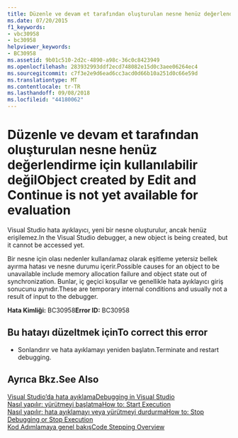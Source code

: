 ```yaml
---
title: Düzenle ve devam et tarafından oluşturulan nesne henüz değerlendirme için kullanılabilir değil
ms.date: 07/20/2015
f1_keywords:
- vbc30958
- bc30958
helpviewer_keywords:
- BC30958
ms.assetid: 9b01c510-2d2c-4890-a98c-36c0c8423949
ms.openlocfilehash: 283932993ddf2ecd748082e15d0c3aee06264ec4
ms.sourcegitcommit: c7f3e2e9d6ead6cc3acd0d66b10a251d0c66e59d
ms.translationtype: MT
ms.contentlocale: tr-TR
ms.lasthandoff: 09/08/2018
ms.locfileid: "44180062"
---
```

# <a name="object-created-by-edit-and-continue-is-not-yet-available-for-evaluation"></a><span data-ttu-id="70f1d-102">Düzenle ve devam et tarafından oluşturulan nesne henüz değerlendirme için kullanılabilir değil</span><span class="sxs-lookup"><span data-stu-id="70f1d-102">Object created by Edit and Continue is not yet available for evaluation</span></span>
<span data-ttu-id="70f1d-103">Visual Studio hata ayıklayıcı, yeni bir nesne oluşturulur, ancak henüz erişilemez.</span><span class="sxs-lookup"><span data-stu-id="70f1d-103">In the Visual Studio debugger, a new object is being created, but it cannot be accessed yet.</span></span>  
  
 <span data-ttu-id="70f1d-104">Bir nesne için olası nedenler kullanılamaz olarak eşitleme yetersiz bellek ayırma hatası ve nesne durumu içerir.</span><span class="sxs-lookup"><span data-stu-id="70f1d-104">Possible causes for an object to be unavailable include memory allocation failure and object state out of synchronization.</span></span> <span data-ttu-id="70f1d-105">Bunlar, iç geçici koşullar ve genellikle hata ayıklayıcı giriş sonucunu aynıdır.</span><span class="sxs-lookup"><span data-stu-id="70f1d-105">These are temporary internal conditions and usually not a result of input to the debugger.</span></span>  
  
 <span data-ttu-id="70f1d-106">**Hata Kimliği:** BC30958</span><span class="sxs-lookup"><span data-stu-id="70f1d-106">**Error ID:** BC30958</span></span>  
  
## <a name="to-correct-this-error"></a><span data-ttu-id="70f1d-107">Bu hatayı düzeltmek için</span><span class="sxs-lookup"><span data-stu-id="70f1d-107">To correct this error</span></span>  
  
-   <span data-ttu-id="70f1d-108">Sonlandırır ve hata ayıklamayı yeniden başlatın.</span><span class="sxs-lookup"><span data-stu-id="70f1d-108">Terminate and restart debugging.</span></span>  
  
## <a name="see-also"></a><span data-ttu-id="70f1d-109">Ayrıca Bkz.</span><span class="sxs-lookup"><span data-stu-id="70f1d-109">See Also</span></span>  
 [<span data-ttu-id="70f1d-110">Visual Studio’da hata ayıklama</span><span class="sxs-lookup"><span data-stu-id="70f1d-110">Debugging in Visual Studio</span></span>](/visualstudio/debugger/debugging-in-visual-studio)  
 [<span data-ttu-id="70f1d-111">Nasıl yapılır: yürütmeyi başlatma</span><span class="sxs-lookup"><span data-stu-id="70f1d-111">How to: Start Execution</span></span>](https://msdn.microsoft.com/library/b0fe0ce5-900e-421f-a4c6-aa44ddae453c)  
 [<span data-ttu-id="70f1d-112">Nasıl yapılır: hata ayıklamayı veya yürütmeyi durdurma</span><span class="sxs-lookup"><span data-stu-id="70f1d-112">How to: Stop Debugging or Stop Execution</span></span>](https://msdn.microsoft.com/library/03c68f95-aa96-481b-990e-467e065453a5)  
 [<span data-ttu-id="70f1d-113">Kod Adımlamaya genel bakış</span><span class="sxs-lookup"><span data-stu-id="70f1d-113">Code Stepping Overview</span></span>](https://msdn.microsoft.com/library/8791dac9-64d1-4bb9-b59e-8d59af1833f9)
